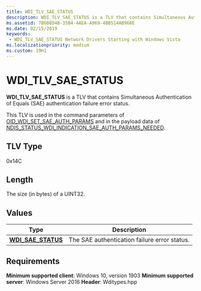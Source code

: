 ```yaml
---
title: WDI_TLV_SAE_STATUS
description: WDI_TLV_SAE_STATUS is a TLV that contains Simultaneous Authentication of Equals (SAE) authentication failure error status.
ms.assetid: 7B6B8D4B-35B4-4AEA-A969-4BB514AB968E
ms.date: 02/15/2019
keywords:
 - WDI_TLV_SAE_STATUS Network Drivers Starting with Windows Vista
ms.localizationpriority: medium
ms.custom: 19H1
---
```


# WDI_TLV_SAE_STATUS

**WDI_TLV_SAE_STATUS** is a TLV that contains Simultaneous Authentication of Equals (SAE) authentication failure error status.

This TLV is used in the command parameters of [OID_WDI_SET_SAE_AUTH_PARAMS](oid-wdi-set-sae-auth-params.md) and in the payload data of [NDIS_STATUS_WDI_INDICATION_SAE_AUTH_PARAMS_NEEDED](ndis-status-wdi-indication-sae-auth-params-needed.md).

## TLV Type

0x14C

## Length

The size (in bytes) of a UINT32.

## Values

| Type | Description |
| --- | --- |
| [**WDI_SAE_STATUS**](https://docs.microsoft.com/windows-hardware/drivers/ddi/wditypes/ne-wditypes-_wdi_sae_status) | The SAE authentication failure error status. |

## Requirements

**Minimum supported client**: Windows 10, version 1903
**Minimum supported server**: Windows Server 2016
**Header**: Wditypes.hpp
